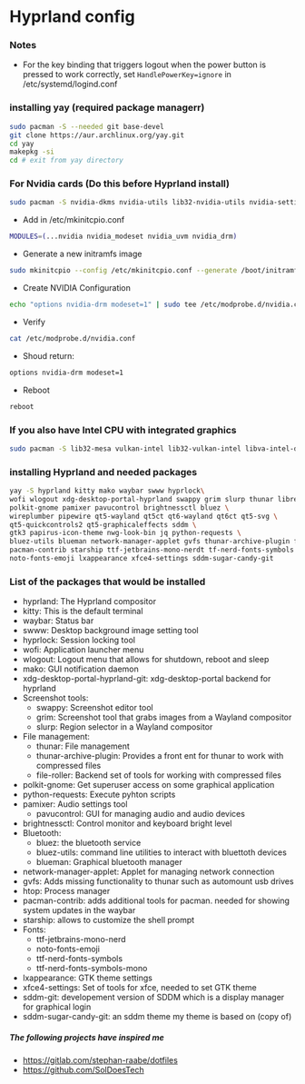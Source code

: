 # Hyprland config

### Notes

 - For the key binding that triggers logout when the power button is pressed to work correctly, set ```HandlePowerKey=ignore``` in /etc/systemd/logind.conf

### installing yay (required package managerr)


```bash
sudo pacman -S --needed git base-devel
git clone https://aur.archlinux.org/yay.git
cd yay
makepkg -si
cd # exit from yay directory

```

### For Nvidia cards (Do this before Hyprland install)


```bash
sudo pacman -S nvidia-dkms nvidia-utils lib32-nvidia-utils nvidia-settings vulkan-icd-loader lib32-vulkan-icd-loader lib32-opencl-nvidia opencl-nvidia libxnvctrl
```
- Add in /etc/mkinitcpio.conf
```bash
MODULES=(...nvidia nvidia_modeset nvidia_uvm nvidia_drm)
```
- Generate a new initramfs image
```bash
sudo mkinitcpio --config /etc/mkinitcpio.conf --generate /boot/initramfs-custom.img
```
- Create NVIDIA Configuration
```bash
echo "options nvidia-drm modeset=1" | sudo tee /etc/modprobe.d/nvidia.conf
```
- Verify
```bash
cat /etc/modprobe.d/nvidia.conf
```

  - Shoud return:
  ```bash
  options nvidia-drm modeset=1
  ```
- Reboot
```bash
reboot
```

### If you also have Intel CPU with integrated graphics


```bash
sudo pacman -S lib32-mesa vulkan-intel lib32-vulkan-intel libva-intel-driver xf86-video-intel
```

### installing Hyprland and needed packages


```bash
yay -S hyprland kitty mako waybar swww hyprlock\
wofi wlogout xdg-desktop-portal-hyprland swappy grim slurp thunar librewolf-bin \
polkit-gnome pamixer pavucontrol brightnessctl bluez \
wireplumber pipewire qt5-wayland qt5ct qt6-wayland qt6ct qt5-svg \
qt5-quickcontrols2 qt5-graphicaleffects sddm \
gtk3 papirus-icon-theme nwg-look-bin jq python-requests \
bluez-utils blueman network-manager-applet gvfs thunar-archive-plugin file-roller htop \
pacman-contrib starship ttf-jetbrains-mono-nerdt tf-nerd-fonts-symbols	ttf-nerd-fonts-symbols-mono\
noto-fonts-emoji lxappearance xfce4-settings sddm-sugar-candy-git
```
### List of the packages that would be installed

- hyprland: The Hyprland compositor
- kitty: This is the default terminal
- waybar: Status bar
- swww: Desktop background image setting tool
- hyprlock: Session locking tool
- wofi: Application launcher menu
- wlogout: Logout menu that allows for shutdown, reboot and sleep
- mako: GUI notification daemon
- xdg-desktop-portal-hyprland-git: xdg-desktop-portal backend for hyprland
- Screenshot tools:
    - swappy: Screenshot editor tool
    - grim: Screenshot tool that grabs images from a Wayland compositor
    - slurp: Region selector in a Wayland compositor
- File management:
    - thunar: File management
    - thunar-archive-plugin: Provides a front ent for thunar to work with compressed files
    - file-roller: Backend set of tools for working with compressed files
- polkit-gnome: Get superuser access on some graphical application
- python-requests: Execute pyhton scripts
- pamixer: Audio settings tool
    - pavucontrol: GUI for managing audio and audio devices
- brightnessctl: Control monitor and keyboard bright level
- Bluetooth:
    - bluez: the bluetooth service
    - bluez-utils: command line utilities to interact with bluettoth devices
    - blueman: Graphical bluetooth manager
- network-manager-applet: Applet for managing network connection
- gvfs: Adds missing functionality to thunar such as automount usb drives
- htop: Process manager
- pacman-contrib: adds additional tools for pacman. needed for showing system updates in the waybar
- starship: allows to customize the shell prompt
- Fonts:
    - ttf-jetbrains-mono-nerd
    - noto-fonts-emoji
    - ttf-nerd-fonts-symbols
    - ttf-nerd-fonts-symbols-mono
- lxappearance: GTK theme settings
- xfce4-settings: Set of tools for xfce, needed to set GTK theme
- sddm-git: developement version of SDDM which is a display manager for graphical login
- sddm-sugar-candy-git: an sddm theme my theme is based on (copy of)

##### The following projects have inspired me

- https://gitlab.com/stephan-raabe/dotfiles
- https://github.com/SolDoesTech
